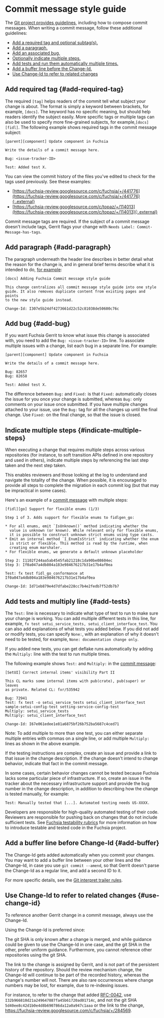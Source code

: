 # Commit message style guide

The [Git project provides guidelines](https://git-scm.com/book/en/v2/Distributed-Git-Contributing-to-a-Project),
including how to compose commit messages.
When writing a commit message, follow these additional guidelines:

+   [Add a required tag and optional subtag(s).](#add-required-tag)
+   [Add a paragraph.](#add-paragraph)
+   [Add an associated bug.](#add-bug)
+   [Optionally indicate multiple steps.](#indicate-multiple-steps)
+   [Add tests and run them automatically multiple times.](#add-tests)
+   [Add a buffer line before the Change-Id.](#add-buffer)
+   [Use Change-Id to refer to related changes](#use-change-id)

## Add required tag {#add-required-tag}

The required `[tag]` helps readers of the commit tell what subject your change is
about. The format is simply a keyword between brackets, for example, `[docs]`. The
keyword has no specific meaning, but should help readers identify the subject
easily. More specific tags or multiple tags can also be used to specify more
fine-grained subjects, for example,`[docs][fidl]`.
The following example shows required tags in the commit message subject:

```none {:.devsite-disable-click-to-copy}
[parent][component] Update component in Fuchsia

Write the details of a commit message here.

Bug: <issue-tracker-ID>

Test: Added test X.
```

You can view the commit history of the files you've edited to check for the tags
used previously. See these examples:

*   [https://fuchsia-review.googlesource.com/c/fuchsia/+/441776](https://fuchsia-review.googlesource.com/c/fuchsia/+/441776){:.external}
*   [https://fuchsia-review.googlesource.com/c/topaz/+/114013](https://fuchsia-review.googlesource.com/c/topaz/+/114013){:.external}

Commit message tags are required. If the subject of a commit message
doesn't include tags, Gerrit flags your
change with `Needs Label: Commit-Message-has-tags`.

## Add paragraph {#add-paragraph}

The paragraph underneath the header line describes in better detail what the
reason for the change is, and in general brief terms describe what it is
intended to do,
[for example](https://fuchsia-review.googlesource.com/c/fuchsia/+/569681):

```none {:.devsite-disable-click-to-copy}
[docs] Adding Fuchsia Commit message style guide

This change centralizes all commit message style guide into one style
guide. It also removes duplicate content from existing pages and points
to the new style guide instead.

Change-Id: I307e5b24df4273661d22c52c81038de50600c76c
```

## Add bug {#add-bug}

If you want Fuchsia Gerrit to know what issue this change is associated with,
you need to add the `Bug: <issue-tracker-ID>` line. To associate multiple issues
with a change, list each bug in a separate line. For example:

```none {:.devsite-disable-click-to-copy}
[parent][component] Update component in Fuchsia

Write the details of a commit message here.

Bug: 82657
Bug: 82658

Test: Added test X.
```

The difference between `Bug:` and `Fixed:` is that `Fixed:` automatically closes
the issue for you once your change is submitted, whereas `Bug:` only comments on
your issue once submitted. If you have multiple changes attached to your issue, use
the `Bug:` tag for all the changes up until the final change. Use `Fixed:` on
the final change, so that the issue is closed.

## Indicate multiple steps {#indicate-multiple-steps}

When executing a change that requires multiple steps across various repositories
(for instance, to soft transition APIs defined in one repository and used in
others), indicate multiple steps by referencing the last step taken and the next
step taken.

This enables reviewers and those looking at the log to understand and navigate
the totality of the change. When possible, it is encouraged to provide all steps
to complete the migration in each commit log (but that may be impractical in
some cases).

Here's an example of a [commit
message](https://fuchsia-review.googlesource.com/c/fuchsia/+/423314) with
multiple steps:

```none {:.devsite-disable-click-to-copy}
[fidl][go] Support for flexible enums (1/3)

Step 1 of 3. Adds support for flexible enums to fidlgen_go:

* For all enums, emit `IsUnknown()` method indicating whether the
  value is unknown (or known). While relevant only for flexible enums,
  it is possible to construct unknown strict enums using type casts.
* Emit an internal method `I_EnumIsStrict` indicating whether the enum
  is strict or flexible. This method is read by the runtime, when
  creating enum marshaler.
* For flexible enums, we generate a default unknown placeholder

Step 2: I1102f244aa5ab4545fab21218c1da90be08604ec
Step 3: If0a047a4db804a183e984676217b31e17b4af0ea

Test: fx test fidl_go_conformance at If0a047a4db804a183e984676217b31e17b4af0ea

Change-Id: Id71eb879e4d7dfabe228cc7b4e2fedb7f52db7b7
```

## Add tests and multiply line {#add-tests}

The `Test:` line is necessary to indicate what type of test to run to make sure
your change is working. You can add multiple different tests in this line, for
example, `fx test setui_service_tests, setui_client_interface_test`. You can
also add explanations of what tests you added below. If you did not add or
modify tests, you can specify `None:`, with an explanation of why it doesn't need
to be tested, for example, `None: documentation change only`.

If you added new tests, you can get deflake runs automatically by adding the
`Multiply:` line with the test to run multiple times.

The following example shows `Test:` and `Multiply:` in the [commit
message](https://fuchsia-review.googlesource.com/c/fuchsia/+/537303):

```none {:.devsite-disable-click-to-copy}
[SetUI] Correct internal items' visibility Part II

This CL marks some internal items with pub(crate), pub(super) or leaves
as private. Related CL: fxr/535942

Bug: 72941
Test: fx test -o setui_service_tests setui_client_interface_test
sample-setui-config-test setting-service-config-test
Multiply: setui_service_tests
Multiply: setui_client_interface_test

Change-Id: I67e061edee1e81a6875bf26b752ba5687c4ced71
```

Note: To add multiple to more than one test, you can either separate multiple
entries with commas on a single line, or add multiple `Multiply:` lines as shown
in the above example.

If the testing instructions are complex,
create an issue and provide a link to that issue in
the change description. If the change doesn't intend to change behavior,
indicate that fact in the commit message.

In some cases, certain behavior changes cannot be tested because Fuchsia lacks
some particular piece of infrastructure. If so, create an issue in the tracker
about the necessary infrastructure support and provide the bug number in the
change description, in addition to describing how the change is tested manually,
for example:

```none
Test: Manually tested that [...]. Automated testing needs US-XXXX.
```

Developers are responsible for high-quality automated testing of their code.
Reviewers are responsible for pushing back on changes that do not include
sufficient tests. See
[Fuchsia testability rubrics](/docs/development/testing/testability_rubric.md) for
more information on how to introduce testable and tested code in the Fuchsia
project.

## Add a buffer line before Change-Id {#add-buffer}

The Change-Id gets added automatically when you commit your changes. You may
want to add a buffer line between your other lines and the Change-Id, in case
you use `git commit --amend`, so that Gerrit doesn't parse the Change-Id as a
regular line, and add a second ID to it.

For more specific details, see the [Git interpret trailer
rules](https://git-scm.com/docs/git-interpret-trailers).

## Use Change-Id to refer to related changes {#use-change-id}

To reference another Gerrit change in a commit message,
always use the Change-Id.

Using the Change-Id is preferred since:

The git SHA is only known after a change is merged,
and while guidance could be given to use the Change-Id in one case,
and the git SHA in the other, prefer uniform guidance.
Furthermore, you cannot reference other repositories using the git SHA.

The link to the change is assigned by Gerrit,
and is not part of the persistent history of the repository.
Should the review mechanism change,
the Change-Id will continue to be part of the recorded history,
whereas the change's number will not.
There are also rare occurrences where change numbers may be lost,
for example, due to re-indexing issues.

For instance, to refer to the change that added
[RFC-0042](/docs/contribute/governance/rfcs/0042_non_nullable_types.md),
use `I32b966810d21a249647887fa45b61720ad01714c`,
and not the git SHA `5d40ee8c42d1b0e4d8b690786da12a0a947c1aaa`
or the link to the change,
https://fuchsia-review.googlesource.com/c/fuchsia/+/284569.
